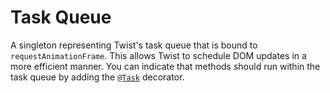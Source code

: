 # Task Queue

A singleton representing Twist's task queue that is bound to `requestAnimationFrame`. This allows Twist to schedule DOM updates in a more efficient manner. You can indicate that methods should run within the task queue by adding the [`@Task`](../decorators/task.md) decorator.